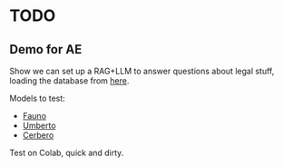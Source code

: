 # TODO

## Demo for AE

Show we can set up a RAG+LLM to answer questions about legal stuff, loading the database from [here](https://bancadatigiurisprudenza.giustiziatributaria.gov.it/ricerca).

Models to test:

- [Fauno](https://huggingface.co/andreabac3/Fauno-Italian-LLM-7B)
- [Umberto](https://github.com/musixmatchresearch/umberto)
- [Cerbero](https://github.com/galatolofederico/cerbero-7b)

Test on Colab, quick and dirty.
